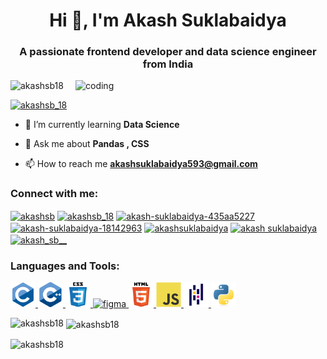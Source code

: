 <h1 align="center">Hi 👋, I'm Akash Suklabaidya</h1>
<h3 align="center">A passionate frontend developer and data science engineer from India</h3>
<img align="right" alt="coding" width="400" src="https://cdn.dribbble.com/users/1162077/screenshots/3848914/programmer.gif">

<p align="left"> <img src="https://komarev.com/ghpvc/?username=akashsb18&label=Profile%20views&color=0e75b6&style=flat" alt="akashsb18" /> </p>

<p align="left"> <a href="https://twitter.com/akashsb_18" target="blank"><img src="https://img.shields.io/twitter/follow/akashsb_18?logo=twitter&style=for-the-badge" alt="akashsb_18" /></a> </p>

- 🌱 I’m currently learning **Data Science**

- 💬 Ask me about **Pandas , CSS**

- 📫 How to reach me **akashsuklabaidya593@gmail.com**

<h3 align="left">Connect with me:</h3>
<p align="left">
<a href="https://codepen.io/akashsb" target="blank"><img align="center" src="https://raw.githubusercontent.com/rahuldkjain/github-profile-readme-generator/master/src/images/icons/Social/codepen.svg" alt="akashsb" height="30" width="40" /></a>
<a href="https://twitter.com/akashsb_18" target="blank"><img align="center" src="https://raw.githubusercontent.com/rahuldkjain/github-profile-readme-generator/master/src/images/icons/Social/twitter.svg" alt="akashsb_18" height="30" width="40" /></a>
<a href="https://linkedin.com/in/akash-suklabaidya-435aa5227" target="blank"><img align="center" src="https://raw.githubusercontent.com/rahuldkjain/github-profile-readme-generator/master/src/images/icons/Social/linked-in-alt.svg" alt="akash-suklabaidya-435aa5227" height="30" width="40" /></a>
<a href="https://stackoverflow.com/users/akash-suklabaidya-18142963" target="blank"><img align="center" src="https://raw.githubusercontent.com/rahuldkjain/github-profile-readme-generator/master/src/images/icons/Social/stack-overflow.svg" alt="akash-suklabaidya-18142963" height="30" width="40" /></a>
<a href="https://kaggle.com/akashsuklabaidya" target="blank"><img align="center" src="https://raw.githubusercontent.com/rahuldkjain/github-profile-readme-generator/master/src/images/icons/Social/kaggle.svg" alt="akashsuklabaidya" height="30" width="40" /></a>
<a href="https://fb.com/akash suklabaidya" target="blank"><img align="center" src="https://raw.githubusercontent.com/rahuldkjain/github-profile-readme-generator/master/src/images/icons/Social/facebook.svg" alt="akash suklabaidya" height="30" width="40" /></a>
<a href="https://instagram.com/akash_sb__" target="blank"><img align="center" src="https://raw.githubusercontent.com/rahuldkjain/github-profile-readme-generator/master/src/images/icons/Social/instagram.svg" alt="akash_sb__" height="30" width="40" /></a>
</p>

<h3 align="left">Languages and Tools:</h3>
<p align="left"> <a href="https://www.cprogramming.com/" target="_blank" rel="noreferrer"> <img src="https://raw.githubusercontent.com/devicons/devicon/master/icons/c/c-original.svg" alt="c" width="40" height="40"/> </a> <a href="https://www.w3schools.com/cpp/" target="_blank" rel="noreferrer"> <img src="https://raw.githubusercontent.com/devicons/devicon/master/icons/cplusplus/cplusplus-original.svg" alt="cplusplus" width="40" height="40"/> </a> <a href="https://www.w3schools.com/css/" target="_blank" rel="noreferrer"> <img src="https://raw.githubusercontent.com/devicons/devicon/master/icons/css3/css3-original-wordmark.svg" alt="css3" width="40" height="40"/> </a> <a href="https://www.figma.com/" target="_blank" rel="noreferrer"> <img src="https://www.vectorlogo.zone/logos/figma/figma-icon.svg" alt="figma" width="40" height="40"/> </a> <a href="https://www.w3.org/html/" target="_blank" rel="noreferrer"> <img src="https://raw.githubusercontent.com/devicons/devicon/master/icons/html5/html5-original-wordmark.svg" alt="html5" width="40" height="40"/> </a> <a href="https://developer.mozilla.org/en-US/docs/Web/JavaScript" target="_blank" rel="noreferrer"> <img src="https://raw.githubusercontent.com/devicons/devicon/master/icons/javascript/javascript-original.svg" alt="javascript" width="40" height="40"/> </a> <a href="https://pandas.pydata.org/" target="_blank" rel="noreferrer"> <img src="https://raw.githubusercontent.com/devicons/devicon/2ae2a900d2f041da66e950e4d48052658d850630/icons/pandas/pandas-original.svg" alt="pandas" width="40" height="40"/> </a> <a href="https://www.python.org" target="_blank" rel="noreferrer"> <img src="https://raw.githubusercontent.com/devicons/devicon/master/icons/python/python-original.svg" alt="python" width="40" height="40"/> </a> </p>

<p><img align="left" src="https://github-readme-stats.vercel.app/api/top-langs?username=akashsb18&show_icons=true&locale=en&layout=compact" alt="akashsb18" /></p>

<p>&nbsp;<img align="center" src="https://github-readme-stats.vercel.app/api?username=akashsb18&show_icons=true&locale=en" alt="akashsb18" /></p>

<p><img align="center" src="https://github-readme-streak-stats.herokuapp.com/?user=akashsb18&" alt="akashsb18" /></p>
